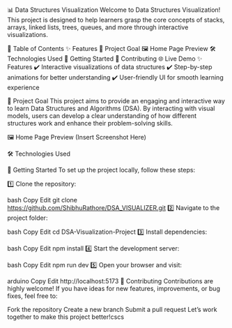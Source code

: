 📊 Data Structures Visualization
Welcome to Data Structures Visualization! This project is designed to help learners grasp the core concepts of stacks, arrays, linked lists, trees, queues, and more through interactive visualizations.

📖 Table of Contents
✨ Features
🎯 Project Goal
🖼️ Home Page Preview
🛠️ Technologies Used
🚀 Getting Started
🤝 Contributing
🌐 Live Demo
✨ Features
✔️ Interactive visualizations of data structures
✔️ Step-by-step animations for better understanding
✔️ User-friendly UI for smooth learning experience

🎯 Project Goal
This project aims to provide an engaging and interactive way to learn Data Structures and Algorithms (DSA). By interacting with visual models, users can develop a clear understanding of how different structures work and enhance their problem-solving skills.

🖼️ Home Page Preview
(Insert Screenshot Here)

🛠️ Technologies Used





🚀 Getting Started
To set up the project locally, follow these steps:

1️⃣ Clone the repository:

bash
Copy
Edit
git clone https://github.com/ShibhuRathore/DSA_VISUALIZER.git
2️⃣ Navigate to the project folder:

bash
Copy
Edit
cd DSA-Visualization-Project
3️⃣ Install dependencies:

bash
Copy
Edit
npm install
4️⃣ Start the development server:

bash
Copy
Edit
npm run dev
5️⃣ Open your browser and visit:

arduino
Copy
Edit
http://localhost:5173
🤝 Contributing
Contributions are highly welcome! If you have ideas for new features, improvements, or bug fixes, feel free to:

Fork the repository
Create a new branch
Submit a pull request
Let’s work together to make this project better!cscs